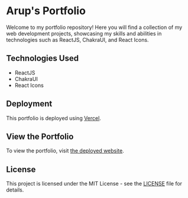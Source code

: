 # Arup's Portfolio

Welcome to my portfolio repository! Here you will find a collection of my web development projects, showcasing my skills and abilities in technologies such as ReactJS, ChakraUI, and React Icons.

## Technologies Used

- ReactJS
- ChakraUI
- React Icons

## Deployment

This portfolio is deployed using [Vercel](https://vercel.com/).

## View the Portfolio

To view the portfolio, visit [the deployed website](https://portfolio-itsaruproy.vercel.app/).

## License

This project is licensed under the MIT License - see the [LICENSE](LICENSE) file for details.
